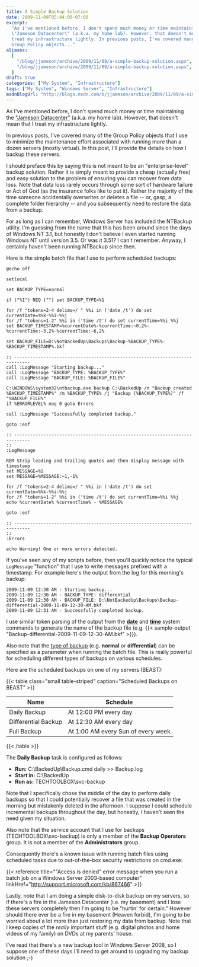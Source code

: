 ```yaml
---
title: A Simple Backup Solution
date: 2009-11-09T05:44:00-07:00
excerpt:
  "As I've mentioned before, I don't spend much money or time maintaining the
  \"Jameson Datacenter\" (a.k.a. my home lab). However, that doesn't mean that I
  treat my infrastructure lightly. In previous posts, I've covered many of the
  Group Policy objects..."
aliases:
  [
    "/blog/jjameson/archive/2009/11/08/a-simple-backup-solution.aspx",
    "/blog/jjameson/archive/2009/11/09/a-simple-backup-solution.aspx",
  ]
draft: true
categories: ["My System", "Infrastructure"]
tags: ["My System", "Windows Server", "Infrastructure"]
msdnBlogUrl: "http://blogs.msdn.com/b/jjameson/archive/2009/11/09/a-simple-backup-solution.aspx"
---
```


As I've mentioned before, I don't spend much money or time maintaining the
["Jameson Datacenter"](/blog/jjameson/2009/09/14/the-jameson-datacenter) (a.k.a.
my home lab). However, that doesn't mean that I treat my infrastructure lightly.

In previous posts, I've covered many of the Group Policy objects that I use to
minimize the maintenance effort associated with running more than a dozen
servers (mostly virtual). In this post, I'll provide the details on how I backup
these servers.

I should preface this by saying this is not meant to be an "enterprise-level"
backup solution. Rather it is simply meant to provide a cheap (actually free)
and easy solution to the problem of ensuring you can recover from data loss.
Note that data loss rarely occurs through some sort of hardware failure or Act
of God (as the insurance folks like to put it). Rather the majority of the time
someone accidentally overwrites or deletes a file -- or, gasp, a complete folder
hierarchy -- and you subsequently need to restore the data from a backup.

For as long as I can remember, Windows Server has included the NTBackup utility.
I'm guessing from the name that this has been around since the days of Windows
NT 3.1, but honestly I don't believe I even started running Windows NT until
version 3.5. Or was it 3.51? I can't remember. Anyway, I certainly haven't been
running NTBackup since then.

Here is the simple batch file that I use to perform scheduled backups:

```Batch
@echo off

setlocal

set BACKUP_TYPE=normal

if ("%1") NEQ ("") set BACKUP_TYPE=%1

for /f "tokens=2-4 delims=/ " %%i in ('date /t') do set currentDate=%%k-%%i-%%j
for /f "tokens=1-2" %%i in ('time /t') do set currentTime=%%i %%j
set BACKUP_TIMESTAMP=%currentDate%-%currentTime:~0,2%-%currentTime:~3,2%-%currentTime:~6,2%

set BACKUP_FILE=D:\NotBackedUp\Backups\Backup-%BACKUP_TYPE%-%BACKUP_TIMESTAMP%.bkf

:: ----------------------------------------------------------------------------
call :LogMessage "Starting backup..."
call :LogMessage "BACKUP_TYPE: %BACKUP_TYPE%"
call :LogMessage "BACKUP_FILE: %BACKUP_FILE%"

C:\WINDOWS\system32\ntbackup.exe backup C:\BackedUp /n "Backup created %BACKUP_TIMESTAMP%" /m %BACKUP_TYPE% /j "Backup (%BACKUP_TYPE%)" /f "%BACKUP_FILE%"
if %ERRORLEVEL% neq 0 goto Errors

call :LogMessage "Successfully completed backup."

goto :eof

:: ----------------------------------------------------------------------------
::
:LogMessage

REM Strip leading and trailing quotes and then display message with timestamp
set MESSAGE=%1
set MESSAGE=%MESSAGE:~1,-1%

for /f "tokens=2-4 delims=/ " %%i in ('date /t') do set currentDate=%%k-%%i-%%j
for /f "tokens=1-2" %%i in ('time /t') do set currentTime=%%i %%j
echo %currentDate% %currentTime% - %MESSAGE%

goto :eof

:: ----------------------------------------------------------------------------
::
:Errors

echo Warning! One or more errors detected.
```

If you've seen any of my scripts before, then you'll quickly notice the typical
`LogMessage` "function" that I use to write messages prefixed with a timestamp.
For example here's the output from the log for this morning's backup:

```Text
2009-11-09 12:30 AM - Starting backup...
2009-11-09 12:30 AM - BACKUP_TYPE: differential
2009-11-09 12:30 AM - BACKUP_FILE: D:\NotBackedUp\Backups\Backup-differential-2009-11-09-12-30-AM.bkf
2009-11-09 12:31 AM - Successfully completed backup.
```

I use similar token parsing of the output from the
**[date](http://technet.microsoft.com/en-us/library/cc732776%28WS.10%29.aspx)**
and
[**time**](http://technet.microsoft.com/en-us/library/cc770579%28WS.10%29.aspx)
system commands to generate the name of the backup file (e.g. {{< sample-output
"Backup-differential-2009-11-09-12-30-AM.bkf" >}}).

Also note that the
[type of backup](http://technet.microsoft.com/en-us/library/cc784306%28WS.10%29.aspx)
(e.g. **normal** or **differential**) can be specified as a parameter when
running the batch file. This is really powerful for scheduling different types
of backups on various schedules.

Here are the scheduled backups on one of my servers (BEAST):

{{< table class="small table-striped" caption="Scheduled Backups on BEAST" >}}

| Name | Schedule |
| --- | --- |
| Daily Backup | At 12:00 PM every day |
| Differential Backup | At 12:30 AM every day |
| Full Backup | At 1:00 AM every Sun of every week |

{{< /table >}}

The **Daily Backup** task is configured as follows:

- **Run:** C:\BackedUp\Backup.cmd daily &gt;&gt; Backup.log
- **Start in:** C:\BackedUp
- **Run as:** TECHTOOLBOX\svc-backup

Note that I specifically chose the middle of the day to perform daily backups so
that I could potentially recover a file that was created in the morning but
mistakenly deleted in the afternoon. I suppose I could schedule incremental
backups throughout the day, but honestly, I haven't seen the need given my
situation.

Also note that the service account that I use for backups
(TECHTOOLBOX\svc-backup) is only a member of the **Backup Operators** group. It
is not a member of the **Administrators** group.

Consequently there's a known issue with running batch files using scheduled
tasks due to out-of-the-box security restrictions on cmd.exe:

{{< reference
title="\"Access is denied\" error message when you run a batch job on a Windows Server 2003-based computer"
linkHref="http://support.microsoft.com/kb/867466" >}}

Lastly, note that I am doing a simple disk-to-disk backup on my servers, so if
there's a fire in the Jameson Datacenter (i.e. my basement) and I lose these
servers completely then I'm going to be "hurtin' for certain." However should
there ever be a fire in my basement (Heaven forbid), I'm going to be worried
about a lot more than just restoring my data from backup. Note that I keep
copies of the _really_ important stuff (e.g. digital photos and home videos of
my family) on DVDs at my parents' house.

I've read that there's a new backup tool in Windows Server 2008, so I suppose
one of these days I'll need to get around to upgrading my backup solution ;-)
